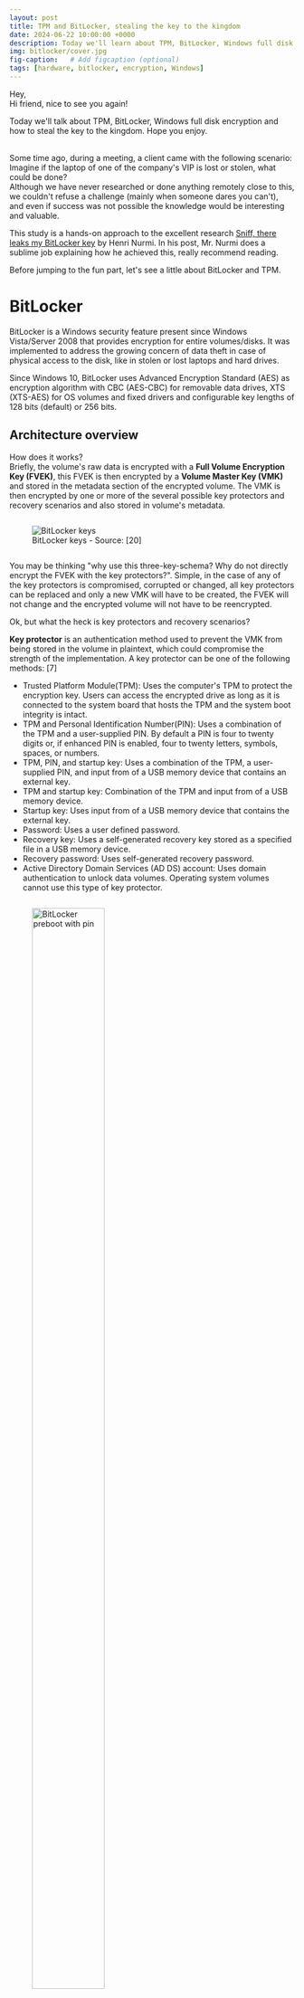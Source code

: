 ```yaml
---
layout: post
title: TPM and BitLocker, stealing the key to the kingdom
date: 2024-06-22 10:00:00 +0000
description: Today we'll learn about TPM, BitLocker, Windows full disk encryption and how to steal the key to the kingdom. Based on the work of Henri Nurmi.
img: bitlocker/cover.jpg
fig-caption:   # Add figcaption (optional)
tags: [hardware, bitlocker, encryption, Windows]
---
```


Hey,\
Hi friend, nice to see you again!

Today we'll talk about TPM, BitLocker, Windows full disk encryption and how to steal the key to the kingdom. Hope you enjoy.
<br /><br />

Some time ago, during a meeting, a client came with the following scenario: Imagine if the laptop of one of the company's VIP is lost or stolen, what could be done?\
Although we have never researched or done anything remotely close to this, we couldn't refuse a challenge (mainly when someone dares you can't), and even if success was not possible the knowledge would be interesting and valuable.

This study is a hands-on approach to the excellent research [Sniff, there leaks my BitLocker key](https://labs.withsecure.com/publications/sniff-there-leaks-my-bitlocker-key) by Henri Nurmi. In his post, Mr. Nurmi does a sublime job explaining how he achieved this, really recommend reading.

Before jumping to the fun part, let's see a little about BitLocker and TPM.


# BitLocker 

BitLocker is a Windows security feature present since Windows Vista/Server 2008 that provides encryption for entire volumes/disks. It was implemented to address the growing concern of data theft in case of physical access to the disk, like in stolen or lost laptops and hard drives.

Since Windows 10, BitLocker uses Advanced Encryption Standard (AES) as encryption algorithm with CBC (AES-CBC) for removable data drives, XTS (XTS-AES) for OS volumes and fixed drivers and configurable key lengths of 128 bits (default) or 256 bits.


## Architecture overview

How does it works?\
Briefly, the volume's raw data is encrypted with a **Full Volume Encryption Key (FVEK)**, this FVEK is then encrypted by a **Volume Master Key (VMK)** and stored in the metadata section of the encrypted volume. The VMK is then encrypted by one or more of the several possible key protectors and recovery scenarios and also stored in volume's metadata.

<figure style="display: inline-block;">
  <img style="vertical-align: center;" src="{{site.baseurl}}/assets/img/bitlocker/bitlocker-keys.png" alt="BitLocker keys">
  <figcaption style="text-align: center;">BitLocker keys - Source: [20]</figcaption>
</figure>

You may be thinking "why use this three-key-schema? Why do not directly encrypt the FVEK with the key protectors?". Simple, in the case of any of the key protectors is compromised, corrupted or changed, all key protectors can be replaced and only a new VMK will have to be created, the FVEK will not change and the encrypted volume will not have to be reencrypted.

Ok, but what the heck is key protectors and recovery scenarios?

**Key protector** is an authentication method used to prevent the VMK from being stored in the volume in plaintext, which could compromise the strength of the implementation. A key protector can be one of the following methods: [7]
* Trusted Platform Module(TPM): Uses the computer's TPM to protect the encryption key. Users can access the encrypted drive as long as it is connected to the system board that hosts the TPM and the system boot integrity is intact.
* TPM and Personal Identification Number(PIN): Uses a combination of the TPM and a user-supplied PIN. By default a PIN is four to twenty digits or, if enhanced PIN is enabled, four to twenty letters, symbols, spaces, or numbers.
* TPM, PIN, and startup key: Uses a combination of the TPM, a user-supplied PIN, and input from of a USB memory device that contains an external key.
* TPM and startup key: Combination of the TPM and input from of a USB memory device.
* Startup key: Uses input from of a USB memory device that contains the external key.
* Password: Uses a user defined password.
* Recovery key: Uses a self-generated recovery key stored as a specified file in a USB memory device.
* Recovery password: Uses self-generated recovery password.
* Active Directory Domain Services (AD DS) account: Uses domain authentication to unlock data volumes. Operating system volumes cannot use this type of key protector.

<figure style="display: inline-block;">
  <img style="vertical-align: center;" src="{{site.baseurl}}/assets/img/bitlocker/preboot-pin.png" width="70%" height="70%" alt="BitLocker preboot with pin">
  <figcaption style="text-align: center;">BitLocker preboot with pin - Source: [2]</figcaption>
</figure>

**Recovery scenario**, or BitLocker recovery mode, is the process by which access to a BitLocker-protected volume can be restored if the volume could not be unlocked by its default unlock mechanism. It can happen by several reasons, like: [8]
* Entering the wrong PIN too many times.
* Changes to the NTFS partition table on the disk
* Changes to the boot manager
* Turning off, disabling, deactivating, or clearing the TPM
* TPM self-test failure
* Upgrading the motherboard to a new one with a new TPM
* Upgrading critical early startup components, such as a BIOS or UEFI firmware upgrade
* Modifying the Platform Configuration Registers (PCRs) used by the TPM validation profile
* Moving a BitLocker-protected drive into a new computer
* On devices with TPM 1.2, changing the BIOS or firmware boot device order
* Exceeding the maximum allowed number of failed sign-in attempts

<figure style="display: table;">
  <img style="vertical-align: center;" src="{{site.baseurl}}/assets/img/bitlocker/bitlocker-recovery.png" width="70%" height="70%" alt="BitLocker recovery mode">
  <figcaption style="text-align: center;">BitLocker recovery mode - Source: [8]</figcaption>
</figure>


# Trusted Platform Module (TPM)

Trusted Platform Module (TPM) is an international standard (ISO/IEC 11889) to hardware-based cryptographic chips, usually implemented as a dedicated microcontroller (cryptoprocessor) or embedded into the CPU, designed to enhance systems' security by providing the following capabilities:
* General cryptographic operations
* Random number generator and generation of cryptographic keys
* Keys and secrets storage
* Binding/wrapping
* Tamper resistance
* System integrity check (verify if the boot process was started by a previously trusted combination of hardware and software)

**TPM works with BitLocker by ensuring the devices's hardware and software/firmware weren't tampered, and if everything is fine, it releases the key to decrypt the VMK.**

<figure style="display: inline-block;">
  <img style="vertical-align: center;" src="{{site.baseurl}}/assets/img/bitlocker/tpm-internal.png" alt="TPM internal functions">
  <figcaption style="text-align: center;">TPM internal functions - Source: [10]</figcaption>
</figure>

What if my computer does not have a separated TPM chip? No worries, it's been a long time since Intel and AMD had embedded its microprocessors with TPM functionalities, a technology known as "integrated TPM" or "CPU-based TPM". On the blue side, Intel states that its processors, since 8th generation (Coffee Lake), have an integrated TPM that adheres to the 2.0 specifications and offers the same capabilities of a discrete TPM, but residing in system’s firmware, known as Intel PTT (Platform Trust Technology)[9]. On the red side, information is a little more dispersed, but several unofficial sources claim that AMD processors have a TPM implementation since Ryzen Zen 1, known as AMD fTPM (firmware TPM).


## Architecture overview

**Endorsement Key (EK)** is an RSA asymmetric key pair (EKPriv and EKPub) burned into the TPM chip at manufacturing time (stored in a non-volatile memory space). It's unique for every chip and can be used to identify the chip itself. It cannot be accessed, changed or removed by any external entity.\
Due to its uniqueness, is only used in a limited number of procedures. Therefore, to protect user's privacy when interacting with other entities, the use of the EK is restricted and Attestation Identity Keys (AIKs) are generated and used for routine transactions. [13]

**Storage Root Key (SRK)** is an RSA asymmetric key pair generated by the TPM when a user/process takes ownership of it. In our case, is the Windows OS that takes this ownership when it boots for the first time. The SRK is stored internally in a non-volatile memory space, and while the private key is inaccessible externally, the public key can be accessed.\
The process of encrypting a secret/key with the public SRK is called "binding" or "wrapping". This way the secret can only be decrypted by the TPM, which helps to protect against a myriad of attacks.

**Attestation Identity Key (AIK)** is an asymmetric key pair that work as an "alias" for the EK, being the one used for routine transactions. It's mainly used to provide platform authentication based on the attestation capability of the TPM (attestation = evidence or proof of something).

**Platform Configuration Registers (PCRs)** are memory locations in the TPM chip mainly used to store hardware and software integrity measurements, which will be used later to prove the integrity of the system.

For example, the validation process start by checking the BIOS, creating and storing a hash of it in a PCR; then the hardware is checked, with a hash of it also stored in a PCR; next the same happens to the partition table (MBR/GPT) of the disk, and so on. Each stage of the boot process is responsible for hashing the next and storing it in a PCR.

<figure style="display: inline-block;">
  <img style="vertical-align: top;" src="{{site.baseurl}}/assets/img/bitlocker/tpm-hierarchy.png" alt="TPM keys hierarchy">
  <figcaption style="text-align: center;">TPM keys hierarchy - Source: [21]</figcaption>
</figure>


# Avenues of attack

The first boot was smooth and we were presented with the Windows login screen after a few seconds, which is good because it means the machine was not configured with pre-boot authentication.\
After a bit of research we found the following image from the terrific work [An ice-cold boot to break bit locker](https://www.slideshare.net/MSbluehat/bluehat-v18-an-icecold-boot-to-break-bit-locker) by Olle Segerdahl & Pasi Saarinen, that gave us a north direction:

<figure style="display: inline-block;">
  <img style="vertical-align: top;" src="{{site.baseurl}}/assets/img/bitlocker/volume-attacks.png" width="50%" height="50%" alt="Volume keys attacks">
  <figcaption style="text-align: center;">Volume keys attacks - Source: [22]</figcaption>
</figure>

The **Recovery Keys** section was out-of-scope, whe didn't have access to their network nor their AD, and social engineering was denied (it always is).

The **Stored in RAM** section had a good potential, mainly because the RAM chip was removable, but due to some constraints we decided to leave it as a second option.\
Why attacks to the RAM would probably work? <!--Beyond all the technical details of a cold boot attack,--> By the time the computer boots and reaches the Windows login screen, a lot already happened: TPM verified the system integrity, released the protector to decrypt the VMK, BitLocker used the plain VMK to decrypt the volume, the system was mounted and ready to the user. In the end, the VMK is decrypted and stored in plain in computer's RAM, the ideal scenario for a memory attack like the cold boot attack.

The **Wrapped by TPM** section seemed quite impossible at first, but then we found the excellent research [Sniff, there leaks my BitLocker key](https://labs.withsecure.com/publications/sniff-there-leaks-my-bitlocker-key) by Henri Nurmi, what we decided to try first.


# The heist

If we want to attack the TPM, we first need to find the TPM, and to this we need the motherboard schematics of the machine:

<figure style="display: inline-block;">
  <img style="vertical-align: top;" src="{{site.baseurl}}/assets/img/bitlocker/mobo-schematics1.png" width="50%" height="50%" alt="Motherboard schematics">
  <figcaption style="text-align: center;">Motherboard schematics</figcaption>

  <img style="vertical-align: top;" src="{{site.baseurl}}/assets/img/bitlocker/mobo-schematics2.png" width="50%" height="50%" alt="Motherboard schematics zoom">
  <figcaption style="text-align: center;">Motherboard schematics zoom</figcaption>
</figure>

Great, our machine not only have a dedicated TPM chip (*TPM1.2/2.0 Nuvoton NPCT750JAAYX*) but also communicates with the CPU by a SPI bus shared with other chip (*W25Q128JVSIQ*). The schematic also have details about these chips:

<figure style="display: inline-block;">
  <img style="vertical-align: top;" src="{{site.baseurl}}/assets/img/bitlocker/mobo-schematics3.png" width="50%" height="50%" alt="TPM chip">
  <figcaption style="text-align: center;">TPM chip</figcaption>

  <img style="vertical-align: top;" src="{{site.baseurl}}/assets/img/bitlocker/mobo-schematics4.png" width="50%" height="50%" alt="W25Q128JVSIQ chip">
  <figcaption style="text-align: center;">W25Q128JVSIQ chip</figcaption>
</figure>

Wait, 128Mb Flash ROM? YES! We're talking about the BIOS chip here! So, essentially, our **TPM chip communicates with the CPU by a SPI bus shared with the BIOS chip**.\
But why this is so amazing? Because if we take a look in this TPM chip we will see it's of type QFN-32, which makes contact with its pins much much harder. The BIOS chip, on the other hand, is usually much bigger and with pins much easier to be hooked, and **because they share the same SPI bus we can sniff the CPU-TPM communication by hooking the BIOS**. Simply fantastic!

<figure style="display: inline-block;">
  <img style="vertical-align: top;" src="{{site.baseurl}}/assets/img/bitlocker/NPCT750JAAYX.png" width="50%" height="50%" alt="NPCT750JAAYX chip">
  <figcaption style="text-align: center;">NPCT750JAAYX chip</figcaption>

  <img style="vertical-align: top;" src="{{site.baseurl}}/assets/img/bitlocker/W25Q128JVSIQ.png" width="50%" height="50%" alt="W25Q128JVSIQ chip">
  <figcaption style="text-align: center;">W25Q128JVSIQ chip</figcaption>
</figure>

What can happen is that the actual BIOS chip in the motherboard is from a different brand than the one in the schematics, but no worries, they should be quite identical. In our case we have a "GIGADEVICE GD25B127D", and the schematics of both are identical:

<figure style="display: inline-block;">
  <img style="vertical-align: top;" src="{{site.baseurl}}/assets/img/bitlocker/GD25B127D-schematics0.png" width="50%" height="50%" alt="GD25B127D schematics">
  <figcaption style="text-align: center;">GD25B127D schematics</figcaption>
</figure>

Now comes the expensive part. Theoretically, to the spoofing, we would require a logic analyzer capable of recording four logic signals simultaneously at a sampling rate of 100MHz. I say theoretically because the sampling rate of 100MHz is due to the theoretical average speed of SPI, however, as we'll see later on, we ended up needing much more than this, so beware when buying a logic analyzer different from the one used here. Nevertheless, we'll use a [Saleae Logic Pro 8](https://www.saleae.com/products/saleae-logic-pro-8) (told it would be expensive).\
Both Arduino and Raspberry Pi have projects to transform them into a logic analyzer, so they can come in hand for future projects, but not in here. 

Finally hooking some wires, but how? Well, SPI communicates through four logic signals:
* CS (Chip Select): Line used by the Master to indicate which Slave he's communicating with. This is the only line that cannot be shared between Slaves, with each one having a separated CS line to the Master
* SCLK/CLK (Serial Clock): Line used by the Master to indicate the communication clock to the Slave
* MOSI (Master Out Slave In): Line used to transfer data from Master to Slave
* MISO (Master In Slave Out): Line used to transfer data from Slave to Master

By using the schematics above, and the small dot in both schematic and chip as a guide, the hooking looks like this:
* Yellow wire: from Saleae port 0 to chip pin 1 (CS)
* Green wire: from Saleae port 1 to chip pin 2 (SO)
* Black wire: from Saleae port "ground" to chip pin 4 (VSS)
* Blue wire: from Saleae port 2 to chip pin 6 (SCLK)
* Purple wire: from Saleae port 3 to chip pin 5 (SI)

<figure style="display: inline-block;">
  <img style="vertical-align: top;" src="{{site.baseurl}}/assets/img/bitlocker/BIOS-chip-hooked1.jpg" width="50%" height="50%" alt="BIOS chip hooked">
  <figcaption style="text-align: center;">BIOS chip hooked</figcaption>

  <img style="vertical-align: top;" src="{{site.baseurl}}/assets/img/bitlocker/BIOS-chip-hooked2.jpg" width="50%" height="50%" alt="BIOS chip hooked">
  <figcaption style="text-align: center;">BIOS chip hooked</figcaption>
</figure>

On the software side, we will use the free [Logic 2](https://www.saleae.com/pages/downloads) from Saleae, with the custom high-level analyzer extension [bitlocker-spi-toolkit](https://github.com/WithSecureLabs/bitlocker-spi-toolkit), which will do all the hard work for us.

When you open the Logic 2 with a Saleae attached you're directly redirect to the capture session screen, where we'll set device parameters, like add the digital signals from 0 to 3, change their names to relate with our pinouts (you don't have to, but helps), set the sampling rate to 250 MS/s and the voltage to 3.3+ Volts. I did some tests with different rates and voltages but these were what worked to me:

<figure style="display: inline-block;">
  <img style="vertical-align: top;" src="{{site.baseurl}}/assets/img/bitlocker/logic2_main_page2.png" width="50%" height="50%" alt="Logic 2 configured">
  <figcaption style="text-align: center;">Logic 2 configured</figcaption>
</figure>

Next we go to the "Extensions" tab, where we'll load the "BitLocker Key Extractor" from [bitlocker-spi-toolkit](https://github.com/WithSecureLabs/bitlocker-spi-toolkit).

<figure style="display: inline-block;">
  <img style="vertical-align: top;" src="{{site.baseurl}}/assets/img/bitlocker/logic2_extension1.png" width="50%" height="50%" alt="Logic 2 load extension">
  <figcaption style="text-align: center;">Logic 2 load extension</figcaption>

  <img style="vertical-align: top;" src="{{site.baseurl}}/assets/img/bitlocker/logic2_extension2.png" width="50%" height="50%" alt="Logic 2 load extension">
  <figcaption style="text-align: center;">Logic 2 load extension</figcaption>
</figure>

Last the "Analyzers" tab, where we'll set and configure the communication protocol (SPI) and the "BitLocker Key Extractor" extension. There's a trick here, if you remember we're capturing the TPM signals through the BIOS chip, so our CS signal is inverted for what it should be and tha's exactly what we're changing below:

<figure style="display: inline-block;">
  <img style="vertical-align: top;" src="{{site.baseurl}}/assets/img/bitlocker/Logic2_spi1.png" width="50%" height="50%" alt="Logic 2 SPI">
  <figcaption style="text-align: center;">Logic 2 SPI</figcaption>
  
  <img style="vertical-align: top;" src="{{site.baseurl}}/assets/img/bitlocker/Logic2_spi2ssdf.png" width="50%" height="50%" alt="Logic 2 SPI configuration">
  <figcaption style="text-align: center;">Logic 2 SPI configuration</figcaption>  
</figure>

<figure style="display: inline-block;">
  <img style="vertical-align: top;" src="{{site.baseurl}}/assets/img/bitlocker/Logic2_bitlocker1.png" width="50%" height="50%" alt="Logic 2 bitlocker extractor">
  <figcaption style="text-align: center;">Logic 2 bitlocker extractor</figcaption>
  
  <img style="vertical-align: top;" src="{{site.baseurl}}/assets/img/bitlocker/Logic2_bitlocker2.png" width="50%" height="50%" alt="Logic 2 bitlocker extractor">
  <figcaption style="text-align: center;">Logic 2 bitlocker extractor</figcaption>  
</figure>

With everything set, we can finally capture the VMK. Press the play/capture buttom, turn on the laptop, wait and pray (and don't forget to stop the capturing when Windows finishes booting). If everything run as expected you'll get the **VMK in hex**:

<figure style="display: inline-block;">
  <img style="vertical-align: top;" src="{{site.baseurl}}/assets/img/bitlocker/logic2_capture1.png" width="50%" height="50%" alt="Logic 2 capturing VMK">
  <figcaption style="text-align: center;">Logic 2 capturing VMK</figcaption>
  
  <img style="vertical-align: top;" src="{{site.baseurl}}/assets/img/bitlocker/logic2_capture2.png" width="50%" height="50%" alt="Logic 2 capturing VMK">
  <figcaption style="text-align: center;">Logic 2 capturing VMK</figcaption>  
</figure>

With the VMK in hands we have two options: boot the laptop with a USB live Linux, like Ubuntu, or steal the HD/SSD and connect it to another machine with Linux. For the sake of simplicity we'll boot into a Ubuntu and mount the encrypted volume. To this we'll use the "xxd" command to convert the VMK from hex to binary, the "dislocker" tool to decrypt the volume and the "mount" command to mount the decrypted volume:

```bash
$ echo "449387debd4edbbc9b191c03db9641d0ad7e57f901665f06916e3020399f3483" | xxd -r -p > vmk
$ sudo dislocker -V /dev/nvme0n1p3 -K vmk /mnt/dec/
$ sudo mount -t ntfs-3g -o loop /mnt/dec/dislocker-file /mnt/win/
```

<figure style="display: inline-block;">
  <img style="vertical-align: top;" src="{{site.baseurl}}/assets/img/bitlocker/mount_volume.jpg" width="50%" height="50%" alt="Mounting decrypted volume">
  <figcaption style="text-align: center;">Mounting decrypted volume</figcaption>
</figure>

The volume is now decrypted and accessible. Let's enjoy this moment together for a bit before continuing.
<br /><br /><br /><br />

The volume is accessible but in read-only mode, this is because Windows 10/11 have a default feature (Fast Startup) that it enters in a hibernation state-style even when the user requests a shutdown. If you want to force the read-write mode you have issue the mount command like below: 

```bash
$ sudo mount -t ntfs-3g -o loop,remove_hiberfile,rw /mnt/dec/dislocker-file /mnt/win/
```

If it does not work, issue the following command before the mount:

```bash
$ sudo ntfsfix /mnt/dec/dislocker-file
```

If it doesn't work either then google is your friend because I have no idea. Nevertheless this approach is not recommended as it may lose data or even corrupt something.
<br /><br />


# Remediation

Regardless the presence or absence of the TPM chip, a pre-boot authentication with PIN, USB startup key or both should always be implemented. It works almost like a 2FA, ensuring the device can't boot or resume from hibernation until the correct 2FA is inputed. Even a weak password is better than no password.


# Final considerations

That's all friends, if you got so far thank you for your time and see again soon.


# References

[1] [https://labs.withsecure.com/publications/sniff-there-leaks-my-bitlocker-key](https://labs.withsecure.com/publications/sniff-there-leaks-my-bitlocker-key)\
[2] [https://learn.microsoft.com/en-us/windows/security/operating-system-security/data-protection/bitlocker/](https://learn.microsoft.com/en-us/windows/security/operating-system-security/data-protection/bitlocker/)\
[3] [https://learn.microsoft.com/en-us/windows/security/operating-system-security/data-protection/bitlocker/faq](https://learn.microsoft.com/en-us/windows/security/operating-system-security/data-protection/bitlocker/faq)\
[4] [https://learn.microsoft.com/en-us/mem/configmgr/protect/tech-ref/bitlocker/settings](https://learn.microsoft.com/en-us/mem/configmgr/protect/tech-ref/bitlocker/settings)\
[5] [https://en.wikipedia.org/wiki/BitLocker](https://en.wikipedia.org/wiki/BitLocker)\
[6] [https://www.hexnode.com/mobile-device-management/help/protect-verification-key-for-bitlocker-encryption/](https://www.hexnode.com/mobile-device-management/help/protect-verification-key-for-bitlocker-encryption/)\
[7] [https://learn.microsoft.com/en-us/powershell/module/bitlocker/add-bitlockerkeyprotector](https://learn.microsoft.com/en-us/powershell/module/bitlocker/add-bitlockerkeyprotector)\
[8] [https://learn.microsoft.com/en-us/windows/security/operating-system-security/data-protection/bitlocker/recovery-overview](https://learn.microsoft.com/en-us/windows/security/operating-system-security/data-protection/bitlocker/recovery-overview)\
[9] [https://www.intel.com/content/www/us/en/support/articles/000094205/processors/intel-core-processors.html](https://www.intel.com/content/www/us/en/support/articles/000094205/processors/intel-core-processors.html)\
[10] [https://en.wikipedia.org/wiki/Trusted_Platform_Module](https://en.wikipedia.org/wiki/Trusted_Platform_Module)\
[11] [https://learn.microsoft.com/en-us/windows/security/hardware-security/tpm/tpm-fundamentals](https://learn.microsoft.com/en-us/windows/security/hardware-security/tpm/tpm-fundamentals)\
[12] [https://learn.microsoft.com/en-us/windows-server/identity/ad-ds/manage/component-updates/tpm-key-attestation](https://learn.microsoft.com/en-us/windows-server/identity/ad-ds/manage/component-updates/tpm-key-attestation)\
[13] [https://courses.cs.vt.edu/cs5204/fall10-kafura-BB/Papers/TPM/Intro-TPM-2.pdf](https://courses.cs.vt.edu/cs5204/fall10-kafura-BB/Papers/TPM/Intro-TPM-2.pdf)\
[14] [https://trustedcomputinggroup.org/wp-content/uploads/IWG-EK-CMC-enrollment-for-TPM-v1-2-FAQ-rev-April-3-2013.pdf](https://trustedcomputinggroup.org/wp-content/uploads/IWG-EK-CMC-enrollment-for-TPM-v1-2-FAQ-rev-April-3-2013.pdf)\
[15] [https://learn.microsoft.com/en-us/openspecs/windows_protocols/ms-wcce/719b890d-62e6-4322-b9b1-1f34d11535b4](https://learn.microsoft.com/en-us/openspecs/windows_protocols/ms-wcce/719b890d-62e6-4322-b9b1-1f34d11535b4)\
[16] [https://trustedcomputinggroup.org/wp-content/uploads/IWG-AIK-CMC-enrollment-FAQ.pdf](https://trustedcomputinggroup.org/wp-content/uploads/IWG-AIK-CMC-enrollment-FAQ.pdf)\
[17] [https://link.springer.com/chapter/10.1007/978-1-4302-6584-9_12](https://link.springer.com/chapter/10.1007/978-1-4302-6584-9_12)\
[18] [https://deploywindows.com/2017/06/08/whats-the-story-about-tpm-owner-password-and-bitlocker-recovery-password/](https://deploywindows.com/2017/06/08/whats-the-story-about-tpm-owner-password-and-bitlocker-recovery-password/)\
[19] [https://medium.com/@elcomsoft/unlocking-bitlocker-can-you-break-that-password-6836f1e935fe](https://medium.com/@elcomsoft/unlocking-bitlocker-can-you-break-that-password-6836f1e935fe)\
[20] [https://medium.com/@offsecdeer/decrypting-pending-bitlocker-partitions-7643d167c97f](https://medium.com/@offsecdeer/decrypting-pending-bitlocker-partitions-7643d167c97f)\
[21] [https://ericchiang.github.io/post/tpm-keys/#key-hierarchies](https://ericchiang.github.io/post/tpm-keys/#key-hierarchies)\
[22] [https://www.slideshare.net/MSbluehat/bluehat-v18-an-icecold-boot-to-break-bit-locker](https://www.slideshare.net/MSbluehat/bluehat-v18-an-icecold-boot-to-break-bit-locker)\
[22] [https://en.wikipedia.org/wiki/Serial_Peripheral_Interface](https://en.wikipedia.org/wiki/Serial_Peripheral_Interface)\
[23] [https://support.saleae.com/faq/technical-faq/what-sample-rate-is-required](https://support.saleae.com/faq/technical-faq/what-sample-rate-is-required)

